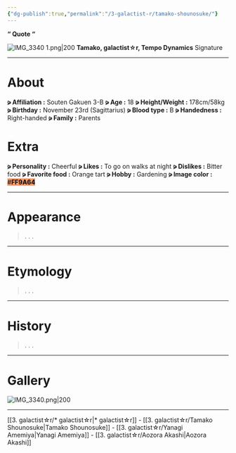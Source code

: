 ```yaml
---
{"dg-publish":true,"permalink":"/3-galactist-r/tamako-shounosuke/"}
---
```



**“ Quote “**

![IMG_3340 1.png|200](/img/user/%E2%80%94%E2%80%94%E2%80%94%E2%80%94%E2%80%94%E2%80%94%E2%80%94%E2%80%94%E2%80%94/IMG_3340%201.png)
**Tamako, 
galactist☆r, Tempo Dynamics**
Signature

***

# About

**⪩ Affiliation :** Souten Gakuen 3-B
**⪩ Age :** 18
**⪩ Height/Weight :** 178cm/58kg
**⪩ Birthday :** November 23rd (Sagittarius)
**⪩ Blood type :** B
**⪩ Handedness :** Right-handed
**⪩ Family :** Parents

# Extra

**⪩ Personality :** Cheerful
**⪩ Likes :** To go on walks at night
**⪩ Dislikes :** Bitter food
**⪩ Favorite food :** Orange tart
**⪩ Hobby :** Gardening
**⪩ Image color :** <mark style="background: #FF9A64 ;">#**FF9A64**</mark>

***
# Appearance

> .
> .
> .

****

# Etymology

> .
> .
> .

****

# History

> .
> .
> .

****

# Gallery

![IMG_3340.png|200](/img/user/%E2%80%94%E2%80%94%E2%80%94%E2%80%94%E2%80%94%E2%80%94%E2%80%94%E2%80%94%E2%80%94/IMG_3340.png)

***

[[3. galactist☆r/* galactist☆r\|* galactist☆r]] - [[3. galactist☆r/Tamako Shounosuke\|Tamako Shounosuke]] - [[3. galactist☆r/Yanagi Amemiya\|Yanagi Amemiya]] - [[3. galactist☆r/Aozora Akashi\|Aozora Akashi]]